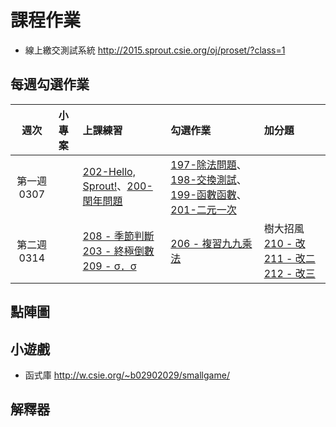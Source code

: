 # 課程作業

- 線上繳交測試系統 <http://2015.sprout.csie.org/oj/proset/?class=1>

## 每週勾選作業

| 週次 | 小專案 | 上課練習 | 勾選作業 | 加分題 |
|:----:|:-------|:---------|:---------|:-------|
| 第一週 0307 | | [202-Hello, Sprout!](http://2015.sprout.csie.org/oj/pro/202/)、[200-閏年問題](http://2015.sprout.csie.org/oj/pro/200/) | [197-除法問題](http://2015.sprout.csie.org/oj/pro/197/)、[198-交換測試](http://2015.sprout.csie.org/oj/pro/198/)、[199-函數函數](http://2015.sprout.csie.org/oj/pro/199/)、[201-二元一次](http://2015.sprout.csie.org/oj/pro/201/) | |
| 第二週 0314 |  | [208 - 季節判斷](http://2015.sprout.csie.org/oj/pro/208/) [203 - 終極倒數](http://2015.sprout.csie.org/oj/pro/203/) [209 - σ．σ](http://2015.sprout.csie.org/oj/pro/209/) | [206 - 複習九九乘法](http://2015.sprout.csie.org/oj/pro/206/) | 樹大招風 [210 - 改](http://2015.sprout.csie.org/oj/pro/210/) [211 - 改二](http://2015.sprout.csie.org/oj/pro/211/) [212 - 改三](http://2015.sprout.csie.org/oj/pro/212/) |

## 點陣圖

## 小遊戲

- 函式庫 <http://w.csie.org/~b02902029/smallgame/>

## 解釋器
